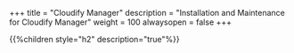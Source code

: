 +++
title = "Cloudify Manager"
description = "Installation and Maintenance for Cloudify Manager"
weight = 100
alwaysopen = false
+++

{{%children style="h2" description="true"%}}

